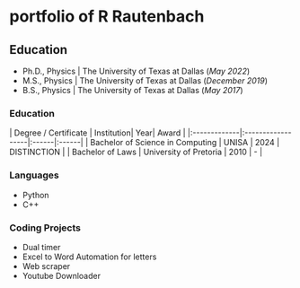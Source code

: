 # portfolio of R Rautenbach

## Education
- Ph.D., Physics | The University of Texas at Dallas (_May 2022_)								       		
- M.S., Physics	| The University of Texas at Dallas (_December 2019_)	 			        		
- B.S., Physics | The University of Texas at Dallas (_May 2017_)

### Education
<tbl>
| Degree / Certificate | Institution| Year| Award |
|:-------------|:------------------|:------|:------|
| Bachelor of Science in Computing | UNISA | 2024 | DISTINCTION |
| Bachelor of Laws | University of Pretoria | 2010 | - |
</tbl>
 
### Languages
- Python
- C++

### Coding Projects
- Dual timer
- Excel to Word Automation for letters
- Web scraper
- Youtube Downloader
